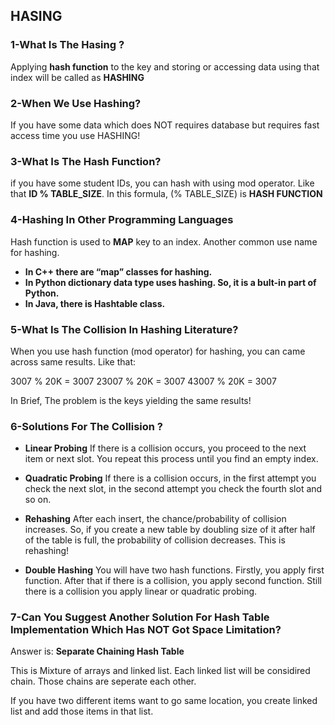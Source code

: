﻿## HASING

### 1-What Is The Hasing ?

Applying **hash function** to the key and storing or accessing data using that index will be called as **HASHING**

### 2-When We Use Hashing?

If you have some data which does NOT requires database but requires fast access time you use HASHING!

### 3-What Is The Hash Function?

if you have some student IDs, you can hash with using mod operator. Like that **ID % TABLE_SIZE**. In this formula, 
(% TABLE_SIZE) is **HASH FUNCTION**

### 4-Hashing In Other Programming Languages

Hash function is used to **MAP** key to an index.
Another common use name for hashing.

 - **In C++ there are “map” classes for hashing.**
 -  **In Python dictionary data type uses hashing. So, it is a bult-in part of Python.**
 - **In Java, there is Hashtable class.**

### 5-What Is The Collision In Hashing Literature?

When you use hash function (mod operator) for hashing, you can came across same results. Like that:

3007 % 20K = 3007
23007 % 20K = 3007
43007 % 20K = 3007

In Brief, The problem is the keys yielding the same results!

### 6-Solutions For  The Collision ?

- **Linear Probing**
If there is a collision occurs, you proceed to the next item or next slot. You repeat this process until you find an empty index.

 - **Quadratic Probing**
If there is a collision occurs, in the first attempt you check the next slot, in the second attempt you check the fourth slot and so on.

- **Rehashing**
After each insert, the chance/probability of collision increases. So, if you create a new table by doubling size of it after half of the table is full, the probability of collision decreases. This is rehashing!

- **Double Hashing**
You will have two hash functions. Firstly, you apply first function. After that if there is a collision, you apply second function. Still there is a collision you apply linear or quadratic probing.

### 7-Can You Suggest Another Solution For Hash Table Implementation Which Has NOT Got Space Limitation?

Answer is: **Separate Chaining Hash Table**

This is Mixture of arrays and linked list. Each linked list will be considired chain. Those chains are seperate each other.

If you have two different items want to go same location, you create linked list and add those items in that list.






